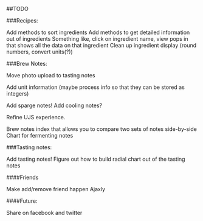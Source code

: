 ##TODO

###Recipes:

Add methods to sort ingredients
Add methods to get detailed information out of ingredients
  Something like, click on ingredient name, view pops in that shows all the data on that ingredient
Clean up ingredient display (round numbers, convert units(?))

###Brew Notes:

Move photo upload to tasting notes

Add unit information (maybe process info so that they can be stored as integers)

Add sparge notes!
Add cooling notes?

Refine UJS experience.

Brew notes index that allows you to compare two sets of notes side-by-side
Chart for fermenting notes

###Tasting notes:

Add tasting notes!
Figure out how to build radial chart out of the tasting notes


####Friends

Make add/remove friend happen Ajaxly

####Future:

Share on facebook and twitter